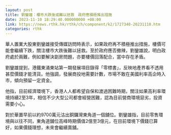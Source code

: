 ```yaml
---
layout: post
title: 劉鑾雄：樓市大跌後或難以拯救　政府應積極推出措施
date: 2023-11-10 18:29:40.000000000 +08:00
link: https://news.rthk.hk/rthk/ch/component/k2/1727340-20231110.htm
categories: rthk
---
```


華人置業大股東劉鑾雄接受傳媒訪問時表示，如果政府再不積極推出措施，樓價可能會繼續下跌，關注樓市大跌後難以拯救。至於政府應否撤辣，劉鑾雄說，明白政府處於兩難，例如要解決劏房問題，亦要樓價回落配合，當中存在矛盾。

劉鑾雄提到，港鐵東涌東站第一期發展項目錄得「零標書」，反映地產界看不透用甚麼價錢才能清貨。他強調，發展商投地需要計數，市場不敢在美國利率高企時入市，傾向預留一定資金。

他指，目前經濟環境下，香港人人都希望自保和渡過困難時期，關注如果高利率環境持續2至3年，相信不少大型公司都會經營困難，認為目前營商環境惡劣，投資需要小心。

對於華置早前以約9700萬元沽出銅鑼灣東角道一個舖位。劉鑾雄指，目前零售環境與以往不同，東角道舖位高峰時期價值2億至3億元，在目前環境下價錢已算好，如果價錢理想，未來會繼續賣舖。
